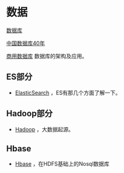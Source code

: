 # 数据

[数据库](database.md)

[中国数据库40年](database_in_china_40y.md)

 [商用数据库](database\README.md) 数据库的架构及应用。

## ES部分

- [ElasticSearch](es/README.md) ，ES有那几个方面了解一下。

## Hadoop部分

-  [Hadoop](hadoop/README.md) ，大数据起源。

## Hbase

-  [Hbase](hbase/README.md) ，在HDFS基础上的Nosql数据库

